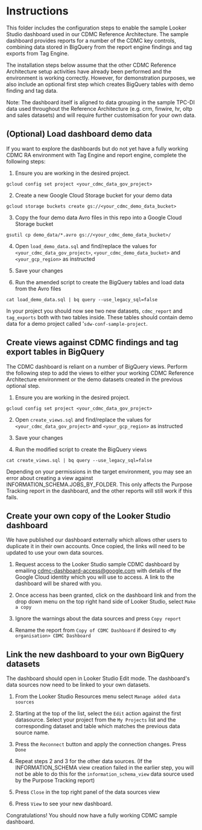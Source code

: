 # Instructions

This folder includes the configuration steps to enable the sample Looker Studio dashboard used in our CDMC Reference Architecture. The sample dashboard provides reports for a number of the CDMC key controls, combining data stored in BigQuery from the report engine findings and tag exports from Tag Engine. 

The installation steps below assume that the other CDMC Reference Architecture setup activities have already been performed and the environment is working correctly. However, for demonstration purposes, we also include an optional first step which creates BigQuery tables with demo finding and tag data. 

Note: The dashboard itself is aligned to data grouping in the sample TPC-DI data used throughout the Reference Architecture (e.g. crm, finwire, hr, oltp and sales datasets) and will require further customisation for your own data. 

## (Optional) Load dashboard demo data
If you want to explore the dashboards but do not yet have a fully working CDMC RA environment with Tag Engine and report engine, complete the following steps:

1. Ensure you are working in the desired project. 
```
gcloud config set project <your_cdmc_data_gov_project>
```

2. Create a new Google Cloud Storage bucket for your demo data
```
gcloud storage buckets create gs://<your_cdmc_demo_data_bucket>
```

3. Copy the four demo data Avro files in this repo into a Google Cloud Storage bucket
```
gsutil cp demo_data/*.avro gs://<your_cdmc_demo_data_bucket>/
```

4. Open `load_demo_data.sql` and find/replace the values for `<your_cdmc_data_gov_project>`, `<your_cdmc_demo_data_bucket>` and `<your_gcp_region>` as instructed

5. Save your changes

6. Run the amended script to create the BigQuery tables and load data from the Avro files
```
cat load_demo_data.sql | bq query --use_legacy_sql=false
```

In your project you should now see two new datasets, `cdmc_report` and `tag_exports` both with two tables inside. These tables should contain demo data for a demo project called '`sdw-conf-sample-project`.


## Create views against CDMC findings and tag export tables in BigQuery
The CDMC dashboard is reliant on a number of BigQuery views. Perform the following step to add the views to either your working CDMC Reference Architecture environment or the demo datasets created in the previous optional step. 

1. Ensure you are working in the desired project. 
```
gcloud config set project <your_cdmc_data_gov_project>
```

2. Open `create_views.sql` and find/replace the values for `<your_cdmc_data_gov_project>` and `<your_gcp_region>` as instructed

3. Save your changes

4. Run the modified script to create the BigQuery views
```
cat create_views.sql | bq query --use_legacy_sql=false
```

Depending on your permissions in the target environment, you may see an error about creating a view against INFORMATION_SCHEMA.JOBS_BY_FOLDER. This only affects the Purpose Tracking report in the dashboard, and the other reports will still work if this fails. 

## Create your own copy of the Looker Studio dashboard 
We have published our dashboard externally which allows other users to duplicate it in their own accounts. Once copied, the links will need to be updated to use your own data sources.

1. Request access to the Looker Studio sample CDMC dashboard by emailing cdmc-dashboard-access@google.com with details of the Google Cloud identity which you will use to access. A link to the dashboard will be shared with you. 

2. Once access has been granted, click on the dashboard link and from the drop down menu on the top right hand side of Looker Studio, select `Make a copy`

3. Ignore the warnings about the data sources and press `Copy report` 

4. Rename the report from `Copy of CDMC Dashboard` if desired to `<My organisation> CDMC Dashboard` 

## Link the new dashboard to your own BigQuery datasets
The dashboard should open in Looker Studio Edit mode. The dashboard's data sources now need to be linked to your own datasets. 

1. From the Looker Studio Resources menu select `Manage added data sources`

2. Starting at the top of the list, select the `Edit` action against the first datasource. Select your project from the `My Projects` list and the corresponding dataset and table which matches the previous data source name. 

3. Press the `Reconnect` button and apply the connection changes. Press `Done`

4. Repeat steps 2 and 3 for the other data sources. (If the INFORMATION_SCHEMA view creation failed in the earlier step, you will not be able to do this for the `information_schema_view` data source used by the Purpose Tracking report)

5. Press `Close` in the top right panel of the data sources view

6. Press `View` to see your new dashboard.

Congratulations! You should now have a fully working CDMC sample dashboard. 
